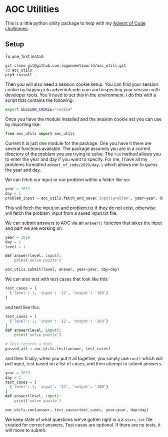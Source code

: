 # AOC Utilities

This is a little python utility package to help with my [Advent of Code challenges](https://github.com/loganmeetsworld/advent-of-code).

## Setup

To use, first install:

```bash
git clone git@github.com:loganmeetsworld/aoc_utils.git
cd aoc_utils
pip3 install .
```

Then you will also need a session cookie setup. You can find your session cookie by logging into adventofcode.com and inspecting your session with developer tools. You'll need to set this in the environment. I do this with a script that contains the following:

```bash
export SESSION_COOKIE="cookie"
```

Once you have the module installed and the session cookie set you can use by importing like:

```python
from aoc_utils import aoc_utils
```

Current it is just one module for the package. One you have it there are several functions available. The package assumes you are in a current directory of the problem you are trying to solve. The `run` method allows you to enter the year and day if you want to specify. For me, I have all my problems formatted `advent_of_code/2019/day-1` which allows me to guess the year and day.

We can fetch our input or our problem within a folder like so:

```python
year = 2019
day = 1
problem_input = aoc_utils.fetch_and_save('input|problem', year=year, day=day)
```

This will fetch the input.txt and problem.txt if they do not exist, otherwise will fetch the problem_input from a saved input.txt file.

We can submit answers to AOC via an `answer()` function that takes the input and part we are working on.

```python
year = 2019
day = 1
level = 1

def answer(level, input):
    print('solve puzzle')

aoc_utils.submit(level, answer, year=year, day=day)
```

We can also test with test cases that look like this:

```python
test_cases = [
  {'level': 1, 'input': '12', 'output': '100'}
]
```

and test like this:

```python
test_cases = [
  {'level': 1, 'input': '12', 'output': '100'}
]
def answer(level, input):
    print('solve puzzle')

# Test returns a bool
passed_all = aoc_utils.test(answer, test_cases)
```

and then finally, when you put it all together, you simply use `run()` which will pull input, test based on a list of cases, and then attempt to submit answers.

```python
year = 2019
day = 1
test_cases = [
  {'level': 1, 'input': '12', 'output': '100'}
]
def answer(level, input):
    print('solve puzzle')

aoc_utils.run(answer, test_cases=test_cases, year=year, day=day)
```

We keep state of what questions we've gotten right in a a `stars.txt` file created for correct answers. Test cases are optional. If there are no tests, it will move to submit.
